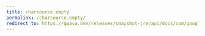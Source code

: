 ```yaml
---
title: charsource.empty
permalink: /charsource.empty/
redirect_to: https://guava.dev/releases/snapshot-jre/api/docs/com/google/common/io/CharSource.html#empty--
---
```

